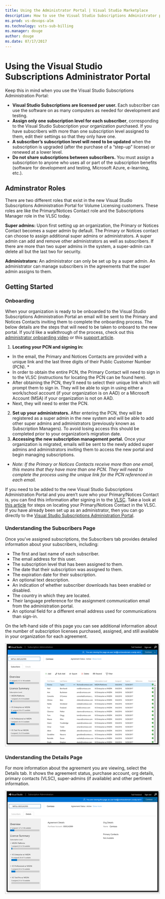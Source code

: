 ```yaml
---
title: Using the Administrator Portal | Visual Studio Marketplace
description: How to use the Visual Studio Subscriptions Administrator portal to manage subscriptions
ms.prod: vs-devops-alm
ms.technology: vsts-sub-billing
ms.manager: douge
author: douge
ms.date: 07/17/2017
---
```


#  Using the Visual Studio Subscriptions Administrator Portal

Keep this in mind when you use the Visual Studio Subscriptions Administration Portal:
 
- **Visual Studio Subscriptions are licensed per user.** Each subscriber can use the software on as many computers as needed for development and testing. 
- **Assign only one subscription level for each subscriber**, corresponding to the Visual Studio Subscription your organization purchased. If you have subscribers with more than one subscription level assigned to them, edit their settings so that they only have one. 
- **A subscriber’s subscription level will need to be updated** when the subscription is upgraded (after the purchase of a “step-up” license) or renewed at a lower level. 
- **Do not share subscriptions between subscribers.** You must assign a subscription to anyone who uses all or part of the subscription benefits (software for development and testing, Microsoft Azure, e-learning, etc.). 

## Adminstrator Roles
There are two different roles that exist in the new Visual Studio Subscriptions Administration Portal for Volume Licensing customers. These roles are like the Primary/Notices Contact role and the Subscriptions Manager role in the VLSC today. 

**Super admins:** Upon first setting up an organization, the Primary or Notices Contact becomes a super admin by default. The Primary or Notices contact can choose to assign additional super admins or administrators. A super admin can add and remove other administrators as well as subscribers. If there are more than two super admins in the system, a super-admin can delete all but the last two for security. 

**Administrators:** An administrator can only be set up by a super admin. An administrator can manage subscribers in the agreements that the super admin assigns to them. 

## Getting Started
### Onboarding
When your organization is ready to be onboarded to the Visual Studio Subscriptions Administration Portal an email will be sent to the Primary and Notices Contacts inviting them to complete the onboarding process. The below details are the steps that will need to be taken to onboard to the new portal. If you’d like a walkthrough of the process, check out this [administrator onboarding video](https://channel9.msdn.com/Series/Visual-Studio-Subscriptions-Administration/Onboarding-your-organization-to-the-new-Visual-Studio-Subscription-Administration-Portal-and-setting) or this [support article](https://support.microsoft.com/help/4013931/visual-studio-subscriptions-administrator-migration-process "Visual Studio Subscriptions Administrator Migration Process").   
1.	**Locating your PCN and signing in:**
- In the email, the Primary and Notices Contacts are provided with a unique link and the last three digits of their Public Customer Number (PCN). * 
- In order to obtain the entire PCN, the Primary Contact will need to sign in to the VLSC (instructions for locating the PCN can be found here). 
- After obtaining the PCN, they’ll need to select their unique link which will prompt them to sign in. They will be able to sign in using either a work/school account (if your organization is on AAD) or a Microsoft Account (MSA) if your organization is not on AAD. 
- Next, they will need to enter the PCN. 
2.	**Set up your administrators.** After entering the PCN, they will be registered as a super admin in the new system and will be able to add other super admins and administrators (previously known as Subscription Managers). To avoid losing access this should be completed prior to your organization’s migration date. 
3.	**Accessing the new subscription management portal.**  Once your organization is migrated, emails will be sent to the newly added super admins and administrators inviting them to access the new portal and begin managing subscriptions.  

* *Note: If the Primary or Notices Contacts receive more than one email, this means that they have more than one PCN. They will need to complete the process using the unique link for the PCN referenced in each email.*

If you need to be added to the new Visual Studio Subscriptions Administration Portal and you aren’t sure who your Primary/Notices Contact is, you can find this information after signing in to the [VLSC](https://www.microsoft.com/Licensing/servicecenter/default.aspx). Take a look at [this article](http://www.visualstudio.com/subscriptions/support/#!articles/962-6707-how-do-i-locate-my-primary-contact "How Do I Locate My Primary Contact?") for steps on locating your Primary/Notices Contact in the VLSC.
If you have already been set up as an administrator, then you can go directly to the [Visual Studio Subscriptions Administration Portal](https://manage.visualstudio.com).

### Understanding the Subscribers Page
Once you’ve assigned subscriptions, the Subscribers tab provides detailed information about your subscribers, including:
- The first and last name of each subscriber.
- The email address for this user.
- The subscription level that has been assigned to them.
- The date that their subscription was assigned to them. 
- The expiration date for their subscription.
- An optional text description.
- An indication of whether subscriber downloads has been enabled or disabled. 
- The country in which they are located.
- Their language preference for the assignment communication email from the administration portal.
- An optional field for a different email address used for communications than sign-in. 

On the left-hand side of this page you can see additional information about the number of subscription licenses purchased, assigned, and still available in your organization for each agreement.

![Visual Studio Subscriptions Admin Portal Subscibers Page](_img/subscribers-page.png)

### Understanding the Details Page
For more information about the agreement you are viewing, select the Details tab. It shows the agreement status, purchase account, org details, primary contacts (VLSC), super-admins (if available) and other pertinent information.

![Visual Studio Subscriptions Admin Portal Details Page](_img/details-page.png)

